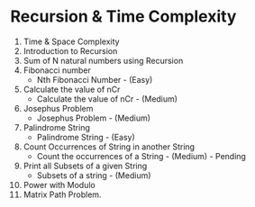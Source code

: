 # Recursion & Time Complexity
1. Time & Space Complexity
2. Introduction to Recursion
3. Sum of N natural numbers using Recursion
4. Fibonacci number
   - Nth Fibonacci Number - (Easy) 
5. Calculate the value of nCr
   - Calculate the value of nCr - (Medium)  
6. Josephus Problem
   - Josephus Problem - (Medium)
7. Palindrome String
   - Palindrome String - (Easy) 
8. Count Occurrences of String in another String
   - Count the occurrences of a String - (Medium) - Pending
9. Print all Subsets of a given String
   - Subsets of a string - (Medium)
10. Power with Modulo
11. Matrix Path Problem.